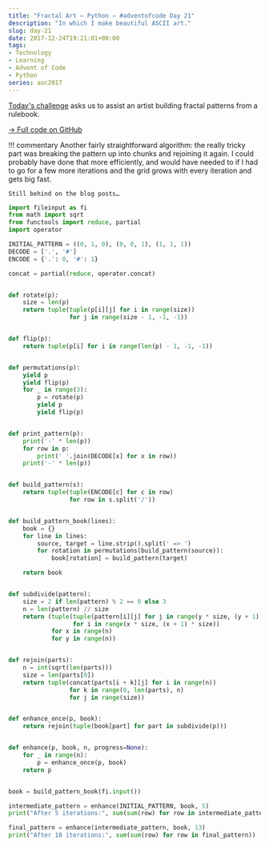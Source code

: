 ```yaml
---
title: "Fractal Art — Python — #adventofcode Day 21"
description: "In which I make beautiful ASCII art."
slug: day-21
date: 2017-12-24T19:21:01+00:00
tags:
- Technology
- Learning
- Advent of Code
- Python
series: aoc2017
---
```


[Today's challenge](http://adventofcode.com/2017/day/21) asks us to assist an artist building fractal patterns from a rulebook.

[→ Full code on GitHub](https://github.com/jezcope/aoc2017/blob/master/21-fractal-art.py)

!!! commentary
    Another fairly straightforward algorithm: the really tricky part was breaking the pattern up into chunks and rejoining it again. I could probably have done that more efficiently, and would have needed to if I had to go for a few more iterations and the grid grows with every iteration and gets big fast.
    
    Still behind on the blog posts…

```python
import fileinput as fi
from math import sqrt
from functools import reduce, partial
import operator

INITIAL_PATTERN = ((0, 1, 0), (0, 0, 1), (1, 1, 1))
DECODE = ['.', '#']
ENCODE = {'.': 0, '#': 1}

concat = partial(reduce, operator.concat)


def rotate(p):
    size = len(p)
    return tuple(tuple(p[i][j] for i in range(size))
                 for j in range(size - 1, -1, -1))


def flip(p):
    return tuple(p[i] for i in range(len(p) - 1, -1, -1))


def permutations(p):
    yield p
    yield flip(p)
    for _ in range(3):
        p = rotate(p)
        yield p
        yield flip(p)


def print_pattern(p):
    print('-' * len(p))
    for row in p:
        print(' '.join(DECODE[x] for x in row))
    print('-' * len(p))


def build_pattern(s):
    return tuple(tuple(ENCODE[c] for c in row)
                 for row in s.split('/'))


def build_pattern_book(lines):
    book = {}
    for line in lines:
        source, target = line.strip().split(' => ')
        for rotation in permutations(build_pattern(source)):
            book[rotation] = build_pattern(target)

    return book


def subdivide(pattern):
    size = 2 if len(pattern) % 2 == 0 else 3
    n = len(pattern) // size
    return (tuple(tuple(pattern[i][j] for j in range(y * size, (y + 1) * size))
                  for i in range(x * size, (x + 1) * size))
            for x in range(n)
            for y in range(n))


def rejoin(parts):
    n = int(sqrt(len(parts)))
    size = len(parts[0])
    return tuple(concat(parts[i + k][j] for i in range(n))
                 for k in range(0, len(parts), n)
                 for j in range(size))


def enhance_once(p, book):
    return rejoin(tuple(book[part] for part in subdivide(p)))


def enhance(p, book, n, progress=None):
    for _ in range(n):
        p = enhance_once(p, book)
    return p


book = build_pattern_book(fi.input())

intermediate_pattern = enhance(INITIAL_PATTERN, book, 5)
print("After 5 iterations:", sum(sum(row) for row in intermediate_pattern))

final_pattern = enhance(intermediate_pattern, book, 13)
print("After 18 iterations:", sum(sum(row) for row in final_pattern))
```
